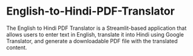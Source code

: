 # English-to-Hindi-PDF-Translator
The English to Hindi PDF Translator is a Streamlit-based application that allows users to enter text in English, translate it into Hindi using Google Translator, and generate a downloadable PDF file with the translated content.

